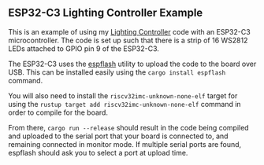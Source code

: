 ## ESP32-C3 Lighting Controller Example

This is an example of using my [Lighting Controller](https://github.com/kiyoshigawa/lighting_controller) code with an ESP32-C3 microcontroller. The code is set up such that there is a strip of 16 WS2812 LEDs attached to GPIO pin 9 of the ESP32-C3.

The ESP32-C3 uses the [espflash](https://github.com/esp-rs/espflash) utility to upload the code to the board over USB. This can be installed easily using the `cargo install espflash` command.

You will also need to install the `riscv32imc-unknown-none-elf` target for using the `rustup target add riscv32imc-unknown-none-elf` command in order to compile for the board.

From there, `cargo run --release` should result in the code being compiled and uploaded to the serial port that your board is connected to, and remaining connected in monitor mode. If multiple serial ports are found, espflash should ask you to select a port at upload time.

